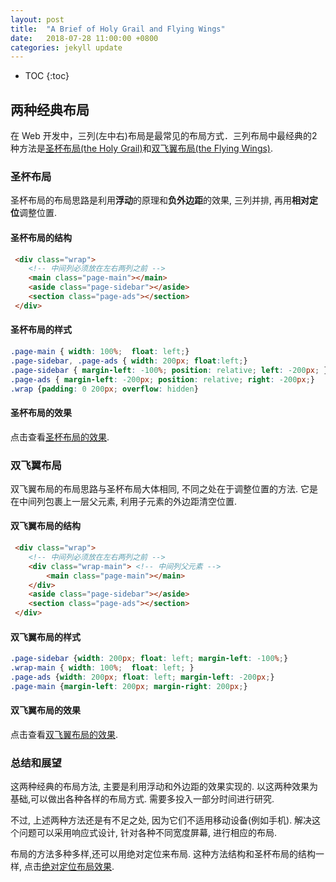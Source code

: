 ```yaml
---
layout: post
title:  "A Brief of Holy Grail and Flying Wings"
date:   2018-07-28 11:00:00 +0800
categories: jekyll update
---
```

<style>
	.page-content p {text-indent: 2em}
</style>
* TOC
{:toc}
## 两种经典布局

在 Web 开发中，三列(左中右)布局是最常见的布局方式．三列布局中最经典的2种方法是[圣杯布局(the Holy Grail)][holy grail]和[双飞翼布局(the Flying Wings)][flying wings].

### 圣杯布局

圣杯布局的布局思路是利用**浮动**的原理和**负外边距**的效果, 三列并排, 再用**相对定位**调整位置.

#### 圣杯布局的结构

```html
 <div class="wrap">
 	<!-- 中间列必须放在左右两列之前 -->
 	<main class="page-main"></main>
 	<aside class="page-sidebar"></aside>
 	<section class="page-ads"></section>
 </div>
```
#### 圣杯布局的样式
```css
.page-main { width: 100%;  float: left;}
.page-sidebar, .page-ads { width: 200px; float:left;}
.page-sidebar { margin-left: -100%; position: relative; left: -200px; }
.page-ads { margin-left: -200px; position: relative; right: -200px;}
.wrap {padding: 0 200px; overflow: hidden}
```
#### 圣杯布局的效果
点击查看[圣杯布局的效果]({{site.baseurl}}/public/html/holy-grail).

### 双飞翼布局

双飞翼布局的布局思路与圣杯布局大体相同, 不同之处在于调整位置的方法. 它是在中间列包裹上一层父元素, 利用子元素的外边距清空位置.

#### 双飞翼布局的结构

```html
 <div class="wrap">
 	<!-- 中间列必须放在左右两列之前 -->
 	<div class="wrap-main"> <!-- 中间列父元素 -->
 		<main class="page-main"></main>
 	</div>
 	<aside class="page-sidebar"></aside>
 	<section class="page-ads"></section>
 </div>
```
#### 双飞翼布局的样式
```css
.page-sidebar {width: 200px; float: left; margin-left: -100%;}
.wrap-main { width: 100%;  float: left; }
.page-ads {width: 200px; float: left; margin-left: -200px;}
.page-main {margin-left: 200px; margin-right: 200px;}
```
#### 双飞翼布局的效果
点击查看[双飞翼布局的效果]({{site.baseurl}}/public/html/double-wings).

### 总结和展望

这两种经典的布局方法, 主要是利用浮动和外边距的效果实现的. 以这两种效果为基础,可以做出各种各样的布局方式. 需要多投入一部分时间进行研究.

不过, 上述两种方法还是有不足之处, 因为它们不适用移动设备(例如手机). 解决这个问题可以采用响应式设计, 针对各种不同宽度屏幕, 进行相应的布局.

布局的方法多种多样,还可以用绝对定位来布局. 这种方法结构和圣杯布局的结构一样, 点击[绝对定位布局效果]({{site.baseurl}}/public/html/abs-pos/).


[holy grail]: https://en.wikipedia.org/wiki/Holy_grail_(web_design)
[flying wings]: #



